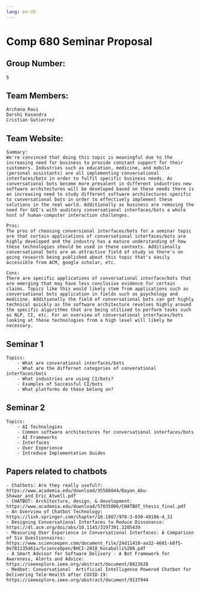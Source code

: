 ```yaml
---
lang: en-US
---
```


# Comp 680 Seminar Proposal

## Group Number: 

    5

## Team Members: 

	Archana Ravi
	Darshi Kasondra
	Cristian Gutierrez

## Team Website:

    Summary:
    We're convinced that doing this topic is meaningful due to the increasing need for business to provide constant support for their customers. Industries such as education, medicine, and mobile (personal assistants) are all implementing conversational interfaces/bots in order to fulfil specific business needs. As conversational bots become more prevalent in different industries new software architectures will be developed based on these needs there is an increasing need to study different software architectures specific to conversational bots in order to effectively implement these solutions in the real world. Additionally as business are removing the need for GUI's with auditory conversational interfaces/bots a whole host of human-computer interaction challenges. 

    Pros:
    The pros of choosing conversional interfaces/bots for a seminar topic are that certain applications of conversational interfaces/bots are highly developed and the industry has a mature understanding of how these technologies should be used in these contexts. Additionally conversational bots are an attractive field of study so there's on going research being published about this topic that's easily accessible from ACM, google scholar, etc.

    Cons:
    There are specific applications of conversational interface/bots that are emerging that may have less conclusive evidence for certain claims. Topics like this would likely stem from applications such as conversational bots application in fields such as psychology and medicine. Additionally the field of conversational bots can get highly technical quickly as the software architecture revolves highly around the specific algorithms that are being utilized to perform tasks such as NLP, CI, etc. For an overview of conversational interfaces/bots looking at these technologies from a high level will likely be necessary.


## Seminar 1
    Topics:
        - What are converational interfaces/bots
        - What are the differnet categories of converational interfaces/bots
        - What industries are using CI/bots?
        - Examples of Successful CI/bots
        - What platforms do these belong on?

## Seminar 2
    Topics:
        - AI Technologies
        - Common software architectures for conversational interfaces/bots
        - AI Frameworks
        - Interfaces
        - User Experience
        - Introduce Implementation Guides

## Papers related to chatbots

    - Chatbots: Are they really useful?: https://www.academia.edu/download/35586044/Bayan_Abu-Shawar_and_Eric_Atwell.pdf
    - CHATBOT: Architecture, design, & development:  https://www.academia.edu/download/57035006/CHATBOT_thesis_final.pdf
    - An Overview of Chatbot Technology: https://link.springer.com/chapter/10.1007/978-3-030-49186-4_31
    - Designing Conversational Interfaces to Reduce Dissonance: https://dl.acm.org/doi/abs/10.1145/3197391.3205439
    - Measuring User Experience in Conversational Interfaces: A Comparison of Six Questionnaires: https://www.scienceopen.com/document_file/24d11410-aa32-4601-b8f5-0e781135d61a/ScienceOpen/BHCI-2018_Kocaballi%20A.pdf
    - A Smart Advisor for Software Delivery - A Bot Framework for Awareness, Alerts and Advice: https://ieeexplore.ieee.org/abstract/document/8823628
    - Medbot: Conversational  Artificial Intelligence Powered Chatbot for Delivering Tele-Health after COVID-19: https://ieeexplore.ieee.org/abstract/document/9137944